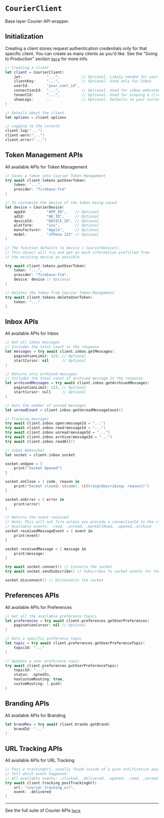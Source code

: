 # `CourierClient`

Base layer Courier API wrapper.

## Initialization

Creating a client stores request authentication credentials only for that specific client. You can create as many clients as you'd like. See the "Going to Production" section <a href="https://github.com/trycourier/courier-ios/blob/master/Docs/Authentication.md#going-to-production"><code>here</code></a> for more info.

```swift
// Creating a client
let client = CourierClient(
    jwt:           "...",          // Optional. Likely needed for your use case. See above for more authentication details
    clientKey:     "...",          // Optional. Used only for Inbox
    userId:        "your_user_id",
    connectionId:  "...",          // Optional. Used for inbox websocket
    tenantId:      "...",          // Optional. Used for scoping a client to a specific tenant
    showLogs:      ..              // Optional. Defaults to your current BuildConfig
)

// Details about the client
let options = client.options

// Logging to the console
client.log("...")
client.warn("...")
client.error("...")
```

## Token Management APIs

All available APIs for Token Management

```swift
// Saves a token into Courier Token Management
try await client.tokens.putUserToken(
    token: "...",
    provider: "firebase-fcm"
)

// To customize the device of the token being saved
let device = CourierDevice(
    appId:         "APP_ID",    // Optional
    adId:          "AD_ID",     // Optional
    deviceId:      "DEVICE_ID", // Optional
    platform:      "ios",       // Optional
    manufacturer:  "Apple",     // Optional
    model:         "iPhone 123" // Optional
)

// The function defaults to device = CourierDevice().
// This object will try and get as much information prefilled from
// the existing device as possible.

try await client.tokens.putUserToken(
    token: "...",
    provider: "firebase-fcm",
    device: device // Optional
)

// Deletes the token from Courier Token Management
try await client.tokens.deleteUserToken(
    token: "..."
)
```

## Inbox APIs

All available APIs for Inbox

```swift
// Get all inbox messages
// Includes the total count in the response
let messages = try await client.inbox.getMessages(
    paginationLimit: 123, // Optional
    startCursor: nil      // Optional
)

// Returns only archived messages
// Includes the total count of archived message in the response
let archivedMessages = try await client.inbox.getArchivedMessages(
    paginationLimit: 123, // Optional
    startCursor: null     // Optional
)

// Gets the number of unread messages
let unreadCount = client.inbox.getUnreadMessageCount()

// Tracking messages
try await client.inbox.open(messageId = "...")
try await client.inbox.read(messageId = "...")
try await client.inbox.unread(messageId = "...")
try await client.inbox.archive(messageId = "...")
try await client.inbox.readAll()

// Inbox Websocket
let socket = client.inbox.socket

socket.onOpen = {
    print("Socket Opened")
}

socket.onClose = { code, reason in
    print("Socket closed: \(code), \(String(describing: reason))")
}

socket.onError = { error in
    print(error)
}

// Returns the event received
// Note: This will not fire unless you provide a connectionId to the client and the event comes from another app using a different connectionId
// Available events: .read, .unread, .markAllRead, .opened,.archive
socket.receivedMessageEvent = { event in
    print(event)
}

socket.receivedMessage = { message in
    print(message)
}

try await socket.connect() // Connects the socket
try await socket.sendSubscribe() // Subscribes to socket events for the user id in the client

socket.disconnect() // Disconnects the socket
```

## Preferences APIs

All available APIs for Preferences

```swift
// Get all the available preference topics
let preferences = try await client.preferences.getUserPreferences(
    paginationCursor: nil // Optional
)

// Gets a specific preference topic
let topic = try await client.preferences.getUserPreferenceTopic(
    topicId: "..."
)

// Updates a user preference topic
try await client.preferences.putUserPreferenceTopic(
    topicId: "...",
    status: .optedIn,
    hasCustomRouting: true,
    customRouting: [.push]
)
```

## Branding APIs

All available APIs for Branding

```swift
let brandRes = try await client.brands.getBrand(
    brandId: "..."
)
```

## URL Tracking APIs

All available APIs for URL Tracking

```swift
// Pass a trackingUrl, usually found inside of a push notification payload or Inbox message
// Tell which event happened. 
// All available events: .clicked, .delivered, .opened, .read, .unread
try await client.tracking.postTrackingUrl(
    url: "courier_tracking_url",
    event: .delivered
)
```

---

See the full suite of Courier APIs <a href="https://www.courier.com/docs/reference/"><code>here</code></a>
